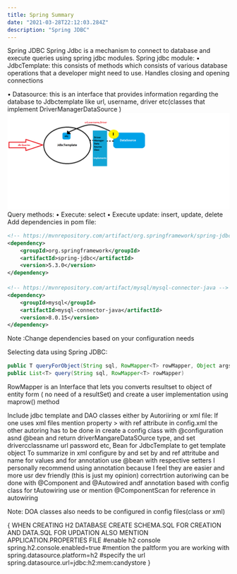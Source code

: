 ```yaml
---
title: Spring Summary
date: "2021-03-28T22:12:03.284Z"
description: "Spring JDBC"
---
```


Spring JDBC
 Spring Jdbc is a mechanism to connect to database and execute queries using spring jdbc modules.
Spring jdbc module:
•	JdbcTemplate: this consists of methods which consists of various database operations that a developer might need to use. Handles closing and opening connections

•	Datasource: this is an interface that provides information regarding the database to Jdbctemplate like url, username, driver etc(classes that implement DriverManagerDataSource )
![Spring JDBC Template](./SpringJDBCTemplate.png)
Query methods:
•	Execute: select
•	Execute update: insert, update, delete
Add dependencies in pom file:
```xml
<!-- https://mvnrepository.com/artifact/org.springframework/spring-jdbc -->
<dependency>
    <groupId>org.springframework</groupId>
    <artifactId>spring-jdbc</artifactId>
    <version>5.3.0</version>
</dependency>

<!-- https://mvnrepository.com/artifact/mysql/mysql-connector-java -->
<dependency>
    <groupId>mysql</groupId>
    <artifactId>mysql-connector-java</artifactId>
    <version>8.0.15</version>
</dependency>
```
Note :Change dependencies based on your configuration needs

Selecting data using Spring JDBC:
```java
public T queryForObject(String sql, RowMapper<T> rowMapper, Object args)
public List<T> query(String sql, RowMapper<T> rowMapper)
```
RowMapper is an Interface that lets you converts resultset to object of entity form ( no need of a resultSet) and create a user implementation using maprow() method

Include jdbc template and DAO classes either by Autoriiring or xml file:
If one uses xml files mention property > with ref attribute in config.xml  the other autoring has to be done in create a config class with @configuration asnd @bean and return driverMangareDataSOurce type,  and set drivercclassname url password etc, Bean for JdbcTemplate to get template object
To summarize in xml configure by <bean> and set by <property> and ref attritube and name for values and for annotation use @bean with respective setters 
I personally recommend using annotation because I feel they are easier and more usr dev friendly (this is just my opinion) 
correctrtion autoriwing can be done with @Component and @Autowired andf annotation based with config class for tAutowiring use or mention @ComponentScan for reference in autowiring

Note: DOA classes also needs to be configured in config files(class or xml)

{
WHEN CREATING H2 DATABASE CREATE SCHEMA.SQL FOR CREATION AND DATA.SQL FOR UPDATION ALSO MENTION APPLICATION.PROPERTIES FILE
#enable h2 console
spring.h2.console.enabled=true
#mention the paltform you are working with
spring.datasource.platform=h2
#specify the url
spring.datasource.url=jdbc:h2:mem:candystore
}




